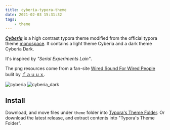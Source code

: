 ```yaml
---
title: cyberia-typora-theme
date: 2021-02-03 15:31:32
tags:
    - theme
---
```

[***Cyberia***](https://github.com/xissshawww/cyberia-typora-theme) is a high contrast typora theme modified from the official typora theme [monospace](https://github.com/typora/typora-monospace-theme).
It contains a light theme Cyberia and a dark theme Cyberia Dark.

It's inspired by *"Serial Experiments Lain"*.

The png resources come from a fan-site [Wired Sound For Wired People](https://fauux.neocities.org/downloads.html) bulit by [ｆａｕｕｘ](https://fauux.neocities.org/AboutMe.html).

![cyberia](cyberia.png)
![cyberia_dark](cyberia_dark.png)

## Install
Download, and move files under `theme` folder into [Typora's Theme Folder](http:/theme.typora.io/doc/Install-Theme/).
Or download the latest release, and extract contents into "Typora's Theme Folder".